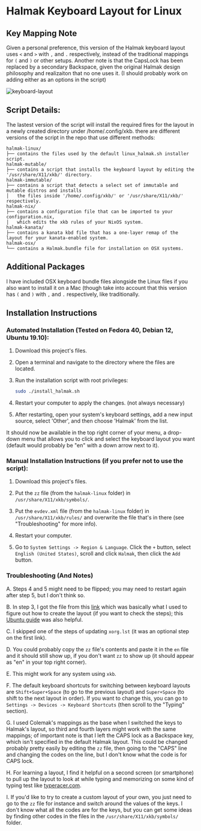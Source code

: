 # Halmak Keyboard Layout for Linux

## Key Mapping Note
Given a personal preference, this version of the Halmak keyboard layout uses `<` and `>` with `,` and `.` respectively, instead of the traditional mappings for `(` and `)` or other setups. Another note is that the CapsLock has been replaced by a secondary Backspace, given the original Halmak design philosophy and realizaiton that no one uses it. (I should probably work on adding either as an options in the script)

![keyboard-layout](https://github.com/user-attachments/assets/c3442835-49e3-4f10-b180-ca0feb915fe7)

## Script Details:
The lastest version of the script will install the required fires for the layout in a newly created directory under /home/.config/xkb.
there are different versions of the script in the repo that use different methods:
```
halmak-linux/
├── contains the files used by the default linux_halmak.sh installer script.
halmak-mutable/
├── contains a script that installs the keyboard layout by editing the '/usr/share/X11/xkb/' directory.
halmak-immutable/
├── contains a script that detects a select set of immutable and mutable distros and installs 
│   the files inside '/home/.config/xkb/' or '/usr/share/X11/xkb/' respectively.
halmak-nix/
├── contains a configuration file that can be imported to your configuration.nix,
│   which edits the xkb rules of your NixOS system.
halmak-kanata/
├── contains a kanata kbd file that has a one-layer remap of the layout for your kanata-enabled system.
halmak-osx/
└── contains a Halmak.bundle file for installation on OSX systems.
```

## Additional Packages
I have included OSX keyboard bundle files alongside the Linux files if you also want to install it on a Mac (though take into account that this version has `(` and `)` with `,` and `.` respectively, like traditionally.

## Installation Instructions

### Automated Installation (Tested on Fedora 40, Debian 12, Ubuntu 19.10):

1. Download this project's files.

2. Open a terminal and navigate to the directory where the files are located.

3. Run the installation script with root privileges:
   ```bash
   sudo ./install_halmak.sh
   ```

4. Restart your computer to apply the changes. (not always necessary)

5. After restarting, open your system's keyboard settings, add a new input source, select 'Other', and then choose 'Halmak' from the list.

It should now be available in the top right corner of your menu, a drop-down menu that allows you to click and select the keyboard layout you want (default would probably be "en" with a down arrow next to it).

### Manual Installation Instructions (if you prefer not to use the script):

1. Download this project's files.

2. Put the `zz` file (from the `halmak-linux` folder) in `/usr/share/X11/xkb/symbols/`.

3. Put the `evdev.xml` file (from the `halmak-linux` folder) in `/usr/share/X11/xkb/rules/` and overwrite the file that's in there (see "Troubleshooting" for more info).

4. Restart your computer.

5. Go to `System Settings -> Region & Language`. Click the `+` button, select `English (United States)`, scroll and click `Halmak`, then click the `Add` button.

### Troubleshooting (And Notes)

A. Steps 4 and 5 might need to be flipped; you may need to restart again after step 5, but I don't think so.

B. In step 3, I got the file from this [link](#) which was basically what I used to figure out how to create the layout (if you want to check the steps); this [Ubuntu guide](#) was also helpful.

C. I skipped one of the steps of updating `xorg.lst` (it was an optional step on the first link).

D. You could probably copy the `zz` file's contents and paste it in the `en` file and it should still show up, if you don't want `zz` to show up (it should appear as "en" in your top right corner).

E. This might work for any system using `xkb`.

F. The default keyboard shortcuts for switching between keyboard layouts are `Shift+Super+Space` (to go to the previous layout) and `Super+Space` (to shift to the next layout in order). If you want to change this, you can go to `Settings -> Devices -> Keyboard Shortcuts` (then scroll to the "Typing" section).

G. I used Colemak's mappings as the base when I switched the keys to Halmak's layout, so third and fourth layers might work with the same mappings; of important note is that I left the CAPS lock as a Backspace key, which isn't specified in the default Halmak layout. This could be changed probably pretty easily by editing the `zz` file, then going to the "CAPS" line and changing the codes on the line, but I don't know what the code is for CAPS lock.

H. For learning a layout, I find it helpful on a second screen (or smartphone) to pull up the layout to look at while typing and memorizing on some kind of typing test like [typeracer.com](https://typeracer.com).

I. If you'd like to try to create a custom layout of your own, you just need to go to the `zz` file for instance and switch around the values of the keys. I don't know what all the codes are for the keys, but you can get some ideas by finding other codes in the files in the `/usr/share/X11/xkb/symbols/` folder.
